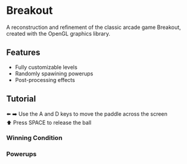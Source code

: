# Breakout

A reconstruction and refinement of the classic arcade game Breakout, created with the OpenGL graphics library.

## Features
- Fully customizable levels
- Randomly spawining powerups
- Post-processing effects

## Tutorial
⬅️ ➡️   Use the A and D keys to move the paddle across the screen  
⬆️      Press SPACE to release the ball


### Winning Condition
### Powerups
